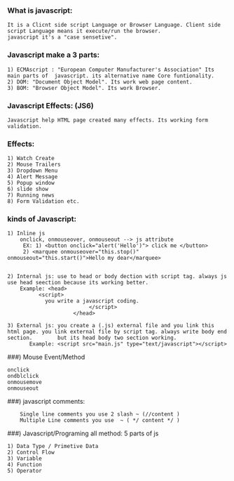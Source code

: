 ### What is javascript:
	It is a Clicnt side script Language or Browser Language. Client side script Language means it execute/run the browser.
	javascript it's a "case sensetive".

### Javascript make a 3 parts:
	1) ECMAscript : "European Computer Manufacturer's Association" Its main parts of  javascript. its alternative name Core funtionality.
	2) DOM: "Document Object Model". Its work web page content.
	3) BOM: "Browser Object Model". Its work Browser.

### Javascript Effects: (JS6)
	Javascript help HTML page created many effects. Its working form validation.

### Effects:
	1) Watch Create 
	2) Mouse Trailers 
	3) Dropdown Menu 
	4) Alert Message 
	5) Popup window 
	6) slide show 
	7) Running news 
	8) Form Validation etc.

### kinds of Javascript:
	1) Inline js
		onclick, onmouseover, onmouseout --> js attribute
	     EX: 1) <button onclick="alert('Hello')"> click me </button>
		 2) <marquee onmouseover="this.stop()" onmouseout="this.start()">Hello my dear</marquee>


	2) Internal js: use to head or body dection with script tag. always js use head seection because its working better.
		Example: <head>
			  <script>
				you write a javascript coding.
		                      </script>
		                 </head>

	3) External js: you create a (.js) external file and you link this html page. you link external file by script tag. always write body end section. 		  but its head body two section working.
		   Example: <script src="main.js" type="text/javascript"></script> 


###) Mouse Event/Method
	
	onclick
	ondblclick
	onmousemove
	onmouseout
	
###) javascript comments:
		
		Single line comments you use 2 slash ~ (//content )
		Multiple Line comments you use  ~ ( */ content */ )

###) Javascript/Programing all method: 5 parts of js
	
	1) Data Type / Primetive Data
	2) Control Flow
	3) Variable
	4) Function
	5) Operator
